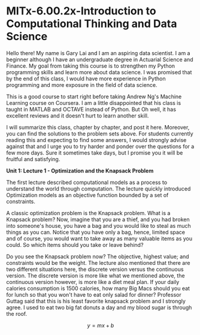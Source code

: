 # MITx-6.00.2x-Introduction to Computational Thinking and Data Science

Hello there! My name is Gary Lai and I am an aspiring data scientist. I am a beginner although I have an undergraduate degree in Actuarial Science and Finance. My goal from taking this course is to strengthen my Python programming skills and learn more about data science. I was promised that by the end of this class, I would have more experience in Python programming and more exposure in the field of data science. 

This is a good course to start right before taking Andrew Ng's Machine Learning course on Coursera. I am a little disappointed that his class is taught in MATLAB and OCTAVE instead of Python. But Oh well, it has excellent reviews and it doesn't hurt to learn another skill. 

I will summarize this class, chapter by chapter, and post it here. Moreover, you can find the solutions to the problem sets above. For students currently reading this and expecting to find some answers, I would strongly advise against that and I urge you to try harder and ponder over the questions for a few more days. Sure it sometimes take days, but I promise you it will be fruitful and satisfying. 

**Unit 1: Lecture 1 - Optimization and the Knapsack Problem**

The first lecture described computational models as a process to understand the world through computation. The lecture quickly introduced Optimization models as an objective function bounded by a set of constraints. 

A classic optimization problem is the Knapsack problem. What is a Knapsack problem? Now, imagine that you are a thief, and you had broken into someone's house, you have a bag and you would like to steal as much things as you can. Notice that you have only a bag, hence, limited space and of course, you would want to take away as many valuable items as you could. So which items should you take or leave behind? 

Do you see the Knapsack problem now? The objective, highest value; and constraints would be the weight. The lecture also mentioned that there are two different situations here, the discrete version versus the continuous version. The discrete version is more like what we mentioned above, the continuous version however, is more like a diet meal plan. If your daily calories consumption is 1500 calories, how many Big Macs should you eat for lunch so that you won't have to eat only salad for dinner? Professor Guttag said that this is his least favorite knapsack problem and I strongly agree. I used to eat two big fat donuts a day and my blood sugar is through the roof. 

<head>
<script type="text/x-mathjax-config">
MathJax.Hub.Config({
  tex2jax: {inlineMath: [['$','$'], ['\\(','\\)']]}
});
</script>
<script type="text/javascript" async src="path-to-mathjax/MathJax.js?config=TeX-AMS_CHTML"></script>
</head>

$$y = mx + b$$
